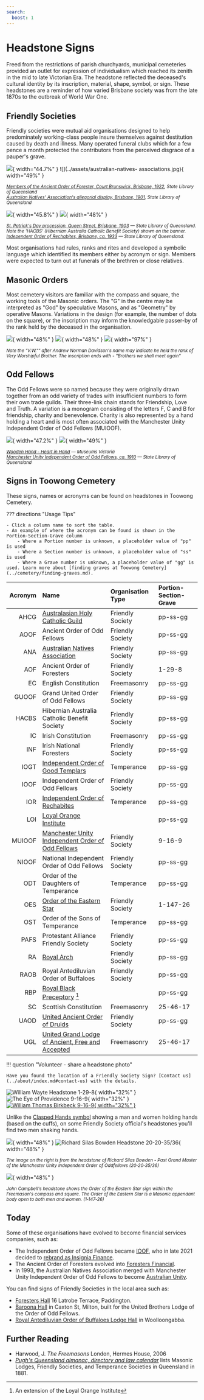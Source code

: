 ```yaml
---
search:
  boost: 1
---
```


#  Headstone Signs

Freed from the restrictions of parish churchyards, municipal cemeteries provided an outlet for expression of individualism which reached its zenith in the mid to late Victorian Era. The headstone reflected the deceased's cultural identity by its inscription, material, shape, symbol, or sign. These headstones are a reminder of how varied Brisbane society was from the late 1870s to the outbreak of World War One.

## Friendly Societies

Friendly societies were mutual aid organisations designed to help predominately working-class people insure themselves against destitution caused by death and illness. Many operated funeral clubs which for a few pence a month protected the contributors from the perceived disgrace of a pauper's grave.

![](../assets/ancient-order-of-forester.jpg){ width="44.7%" }  ![](../assets/australian-natives- associations.jpg){ width="49%" }  

*<small>[Members of the Ancient Order of Forester, Court Brunswick, Brisbane, 1922](http://onesearch.slq.qld.gov.au/primo-explore/fulldisplay?docid=slq_alma21218746750002061&context=L&vid=SLQ&lang=en_US&search_scope=DT&adaptor=Local%20Search%20Engine&tab=dt&query=any,contains,Ancient%20Order%20of%20Foresters&offset=0), State Library of Queensland</small>* <br>
*<small>[Australian Natives' Association's allegorial display, Brisbane, 1901](http://onesearch.slq.qld.gov.au/primo-explore/fulldisplay?docid=slq_digitool125779&context=L&vid=SLQ&lang=en_US&search_scope=DT&adaptor=Local%20Search%20Engine&tab=dt&query=any,contains,Australian%20Natives%20Association&offset=0), State Library of Queensland</small>*


![](../assets/st-patricks-day-1903.jpg){ width="45.8%" }  ![](../assets/independent-order-of-rechabites.jpg){ width="48%" }   

*<small>[St. Patrick's Day procession, Queen Street, Brisbane, 1903](http://onesearch.slq.qld.gov.au/permalink/f/1upgmng/slq_alma21249906440002061) — State Library of Queensland. Note the 'HACBS' (Hibernian Australia Catholic Benefit Society) shown on the banner.</small>* <br>
*<small>[Independent Order of Rechabites, Brisbane, ca. 1933](http://onesearch.slq.qld.gov.au/permalink/f/1upgmng/slq_alma21220362320002061) — State Library of Queensland. </small>*

Most organisations had rules, ranks and rites and developed a symbolic language which identified its members either by acronym or sign. Members were expected to turn out at funerals of the brethren or close relatives.

## Masonic Orders

Most cemetery visitors are familiar with the compass and square, the working tools of the Masonic orders. The "G" in the centre may be interpreted as "God" by speculative Masons, and as "Geometry" by operative Masons. Variations in the design (for example, the number of dots on the square), or the inscription may inform the knowledgable passer-by of the rank held by the deceased in the organisation. 

![](../assets/freemason-sign.jpg){ width="48%" }  ![](../assets/freemason-sign-with-g.jpg){ width="48%" } 
![](../assets/andrew-norman-davidson-headstone.jpg){ width="97%" }  

*<small>Note the "V.W."" after Andrew Norman Davidson's name may indicate he held the rank of Very Worshipful Brother. The inscription ends with - "Brothers we shall meet again"</small>*

## Odd Fellows

The Odd Fellows were so named because they were originally drawn together from an odd variety of trades with insufficient numbers to form their own trade guilds. Their three-link chain stands for Friendship, Love and Truth. A variation is a monogram consisting of the letters F, C and B for friendship, charity and benevolence. Charity is also represented by a hand holding a heart and is most often associated with the Manchester Unity Independent Order of Odd Fellows (MUIOOF).

![](../assets/wooden-hand-heart-in-hand.jpg){ width="47.2%" }  ![](../assets/odd-fellows.jpg){ width="49%" }  

*<small>[Wooden Hand - Heart in Hand](https://collections.museumsvictoria.com.au/items/251958) —  Museums Victoria </small>* <br>
*<small>[Manchester Unity Independent Order of Odd Fellows, ca. 1910](https://digital.slq.qld.gov.au/delivery/DeliveryManagerServlet?change_lng=en&dps_pid=IE1413410) — State Library of Queensland</small>*

<!-- 
## Design elements

Some design elements...

### Columns

A common indicator of a life has been cut off short is...

### Paving

According to the Masonic tradition…

### Crown

To lay down th cross and pick up the crown of glory...

### Time Flies

The winged hourglasses reminds us how quickly our life passes and...

### Plants

Plants both living and carved are replete with symbolism...

--> 

## Signs in Toowong Cemetery

These signs, names or acronyms can be found on headstones in Toowong Cemetery.

??? directions "Usage Tips" 

    - Click a column name to sort the table.
    - An example of where the acronym can be found is shown in the Portion-Section-Grave column
        - Where a Portion number is unknown, a placeholder value of "pp" is used
        - Where a Section number is unknown, a placeholder value of "ss" is used
        - Where a Grave number is unknown, a placeholder value of "gg" is used. Learn more about [finding graves at Toowong Cemetery](../cemetery/finding-graves.md).


| Acronym | Name                                                         | Organisation Type | Portion-Section-Grave |
|     --: | :--                                                          | :--               | :--                |
| AHCG    | [Australasian Holy Catholic Guild][AHCG]                     | Friendly Society  | pp-ss-gg           |
| AOOF    | Ancient Order of Odd Fellows                                 | Friendly Society  | pp-ss-gg           |
| ANA     | [Australian Natives Association][ANA]                        | Friendly Society  | pp-ss-gg           |
| AOF     | Ancient Order of Foresters                                   | Friendly Society  | 1-29-8             |
| EC      | English Constitution                                         | Freemasonry       | pp-ss-gg           |
| GUOOF   | Grand United Order of Odd Fellows                            | Friendly Society  | pp-ss-gg           |
| HACBS   | Hibernian Australia Catholic Benefit Society                 | Friendly Society  | pp-ss-gg           |
| IC      | Irish Constitution                                           | Freemasonry       | pp-ss-gg           |
| INF     | Irish National Foresters                                     | Friendly Society  | pp-ss-gg           |
| IOGT    | [Independent Order of Good Templars][IOGT]                   | Temperance        | pp-ss-gg           |
| IOOF    | Independent Order of Odd Fellows                             | Friendly Society  | pp-ss-gg           |
| IOR     | [Independent Order of Rechabites][IOOR]                      | Temperance        | pp-ss-gg           |
| LOI     | [Loyal Orange Institute][LOI]                                |                   | pp-ss-gg           |
| MUIOOF  | [Manchester Unity Independent Order of Odd Fellows][MUIOOF]  | Friendly Society  | 9-16-9             |
| NIOOF   | National Independent Order of Odd Fellows                    | Friendly Society  | pp-ss-gg           |
| ODT     | Order of the Daughters of Temperance                         | Temperance        | pp-ss-gg           |
| OES     | [Order of the Eastern Star][OES]                             | Friendly Society  | 1-147-26           |
| OST     | Order of the Sons of Temperance                              | Temperance        | pp-ss-gg           |
| PAFS    | Protestant Alliance Friendly Society                         | Friendly Society  | pp-ss-gg           |
| RA      | [Royal Arch][RA]                                             | Friendly Society  | pp-ss-gg           |
| RAOB    | Royal Antediluvian Order of Buffaloes                        | Friendly Society  | pp-ss-gg           |
| RBP     | [Royal Black Preceptory][RBP] [^1]                           |                   | pp-ss-gg           |
| SC      | Scottish Constitution                                        | Freemasonry       | 25-46-17           |
| UAOD    | [United Ancient Order of Druids][UAOD]                       | Friendly Society  | pp-ss-gg           |
| UGL     | [United Grand Lodge of Ancient, Free and Accepted][UGL]      | Freemasonry       | 25-46-17           |



!!! question "Volunteer - share a headstone photo"

    Have you found the location of a Friendly Society Sign? [Contact us](../about/index.md#contact-us) with the details. 

![William Wayte Headstone 1-29-8][1-29-8]{ width="32%" }  ![The Eye of Providence 9-16-9][eye-of-providence]{ width="32%" } [![William Thomas Birkbeck 9-16-9][9-16-9]{ width="32%" }](https://trove.nla.gov.au/newspaper/article/186543823) 

Unlike the [Clasped Hands symbol](index.md#clasped-hands) showing a man and women holding hands (based on the cuffs), on some Friendly Society official's headstones you'll find two men shaking hands.

 ![](../assets/clasped-hands.jpg){ width="48%" }  ![Richard Silas Bowden Headstone 20-20-35/36][20-20-35/36]{ width="48%" }  

*<small>The image on the right is from the headstone of Richard Silas Bowden - Past Grand Master of the Manchester Unity Independent Order of Oddfellows (20‑20‑35/36) </small>*


[20-20-35/36]: ../assets/oddfellow-handshake.jpg "Richard Silas Bowden Headstone - Past Grand Master of the Manchester Unity Independent Order of Oddfellows (20‑20‑35/36)"

<!-- PPCM Permanent President Courts Martial https://www.awm.gov.au/learn/glossary/p -->

<!-- Thomas Dempster 18‑17‑22/23 United Operative Stonemasons Society of Queensland (UOSMS) -->

![](../assets/john-campbell-headstone-oes.jpg){ width="48%" }   

*<small>John Campbell's headstone shows the Order of the Eastern Star sign within the Freemason's compass and square. The Order of the Eastern Star is a Masonic appendant body open to both men and women. (1‑147‑26) </small>*

## Today

Some of these organisations have evolved to become financial services companies, such as: 

- The Independent Order of Odd Fellows became [IOOF](https://www.ioof.com.au/about-us/about-ioof), who in late 2021 decided to [rebrand as Insignia Finance](https://ioof-p-001-delivery.sitecorecontenthub.cloud/api/public/content/Change-of-company-name.pdf). 
- The Ancient Order of Foresters evolved into [Foresters Financial](https://forestersfinancial.com.au/about-us/our-history/).
- In 1993, the Australian Natives Association merged with Manchester Unity Independent Order of Odd Fellows to become [Australian Unity](https://www.australianunity.com.au/about-us/our-story).

You can find signs of Friendly Societies in the local area such as: 

- [Foresters Hall](https://apps.des.qld.gov.au/heritage-register/detail/?id=601662) 16 Latrobe Terrace, Paddington.
- [Baroona Hall](https://www.qld.gov.au/recreation/arts/heritage/experience/music-trail/baroona-hall) in Caxton St, Milton, built for the United Brothers Lodge of the Order of Odd Fellows.
- [Royal Antediluvian Order of Buffaloes Lodge Hall](https://heritage.brisbane.qld.gov.au/heritage-places/1827) in Woolloongabba.

## Further Reading

- Harwood, J. *The Freemasons* London, Hermes House, 2006
- *[Pugh's Queensland almanac, directory and law calendar](https://nla.gov.au/nla.obj-2935152949/view?sectionId=nla.obj-2943918410&partId=nla.obj-2935176853#page/n179/mode/1up)* lists Masonic Lodges, Friendly Societies, and Temperance Societies in Queensland in 1881. 


[^1]: An extension of the Loyal Orange Institute

<!-- links -->

[AHCG]: https://trove.nla.gov.au/newspaper/article/261238209?searchTerm=Australasian%20Holy%20Catholic%20Guild "AHCG on Trove"
[ANA]: https://www.nma.gov.au/defining-moments/resources/australian-natives-association
[IOGT]: https://movendi.ngo/about-movendi/the-movendi-way/who-we-are/the-history/
[IOOR]: https://www.australianrechabites.org.au/states/qld-rechabites/
[LOI]: https://www.facebook.com/pages/category/Religious-Organization/Loyal-Orange-Institution-of-Queensland-895315537148498/ "Loyal Orange Institute Queensland on Facebook"
[MUIOOF]: https://www.facebook.com/groups/535759726633938/?ref=share
[OES]: https://www.oesaustralia.org.au/index.php/state/qld/
[RA]: https://www.royalarch.org.au
[RBP]: http://royalblack.org/mission-statement/our-history/
[UAOD]: https://en.wikipedia.org/wiki/United_Ancient_Order_of_Druids "UAOD on Wikipedia"
[UGL]: https://uglq.org.au

[1-29-8]: ../assets/sign-aof.jpg "William Wayte Headstone - Ancient Order of Foresters (1-29-8)"
[eye-of-providence]: ../assets/eye-of-providence.jpg "The Eye of Providence (9-16-9)"
[9-16-9]: ../assets/muioof-william-thomas-birkbeck-ppcm.jpg "William Thomas Birkbeck - Manchester Unity Independent Order of Odd Fellows (9-16-9)"

<!--
[20-20-35/36]: ../assets/richard-silas-bowen-muioof.jpg "Richard Silas Bowen - Past Grand Master of the Manchester Unity Independent Order of Odd Fellows. Note the two men's hands shaking."
-->
